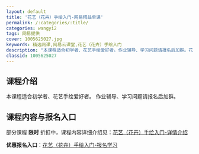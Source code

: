 ```yaml
---
layout: default
title: '花艺（花卉）手绘入门-网易精品单课'
permalink: /:categories/:title/
categories: wangyi2
tags: 网易提供
cover: 1005625027.jpg
keywords: 精选网课,网易云课堂,花艺（花卉）手绘入门
description: "本课程适合初学者、花艺手绘爱好者。作业辅导、学习问题请报名后加群。花艺（花卉）手绘入门"
classid: 1005625027
---
```


## 课程介绍

本课程适合初学者、花艺手绘爱好者。
作业辅导、学习问题请报名后加群。

## 课程内容与报名入口

部分课程 **限时** 折扣中，课程内容详细介绍见：[花艺（花卉）手绘入门-详情介绍](https://study.163.com/course/introduction/1005625027.htm?share=1&shareId=1025206652&utm_campaign=share&utm_medium=iphoneShare&utm_source=&utm_u=1025206652)

**优惠报名入口**：[花艺（花卉）手绘入门-报名学习](https://study.163.com/course/introduction/1005625027.htm?share=1&shareId=1025206652&utm_campaign=share&utm_medium=iphoneShare&utm_source=&utm_u=1025206652)

